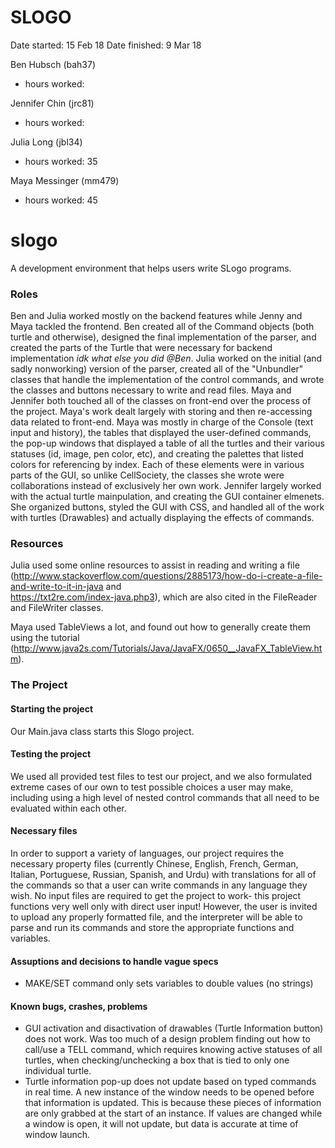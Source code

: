 SLOGO
===

Date started: 15 Feb 18
Date finished: 9 Mar 18

Ben Hubsch (bah37)
* hours worked:

Jennifer Chin (jrc81)
* hours worked:

Julia Long (jbl34)
* hours worked: 35

Maya Messinger (mm479)
* hours worked: 45

# slogo
A development environment that helps users write SLogo programs.

### Roles
Ben and Julia worked mostly on the backend features while Jenny and Maya tackled the frontend. Ben created all of the 
Command objects (both turtle and otherwise), designed the final implementation of the parser, and created the parts of
the Turtle that were necessary for backend implementation *idk what else you did @Ben*. Julia worked on the initial 
(and sadly nonworking) version of the parser, created all of the "Unbundler" classes that handle the implementation 
of the control commands, and wrote the classes and buttons necessary to write and read files. Maya and Jennifer both touched 
all of the classes on front-end over the process of the project. Maya's work dealt largely with storing and then re-accessing 
data related to front-end. Maya was mostly in charge of the Console (text input and history), the tables that displayed the 
user-defined commands, the pop-up windows that displayed a table of all the turtles and their various statuses (id, image, 
pen color, etc), and creating the palettes that listed colors for referencing by index. Each of these elements were in various 
parts of the GUI, so unlike CellSociety, the classes she wrote were collaborations instead of exclusively her own work.
Jennifer largely worked with the actual turtle mainpulation, and creating the GUI container elmenets. She organized buttons, 
styled the GUI with CSS, and handled all of the work with turtles (Drawables) and actually displaying the effects of commands.

### Resources
Julia used some online resources to assist in reading and writing a file 
(<http://www.stackoverflow.com/questions/2885173/how-do-i-create-a-file-and-write-to-it-in-java> and  
<https://txt2re.com/index-java.php3>), which are also cited in the FileReader and FileWriter classes.

Maya used TableViews a lot, and found out how to generally create them using the tutorial
(<http://www.java2s.com/Tutorials/Java/JavaFX/0650__JavaFX_TableView.htm>).

### The Project
#### Starting the project
Our Main.java class starts this Slogo project. 
#### Testing the project
We used all provided test files to test our project, and we also formulated extreme cases of our own to test 
possible choices a user may make, including using a high level of nested control commands that all need to be evaluated
within each other.
#### Necessary files
In order to support a variety of languages, our project requires the necessary property files (currently Chinese, English,
French, German, Italian, Portuguese, Russian, Spanish, and Urdu) with translations for all of the commands so that a user 
can write commands in any language they wish.
No input files are required to get the project to work- this project functions very well only with direct user 
input! However, the user is invited to upload any properly formatted file, and the interpreter will be able to parse 
and run its commands and store the appropriate functions and variables.

#### Assuptions and decisions to handle vague specs
* MAKE/SET command only sets variables to double values (no strings)

#### Known bugs, crashes, problems
* GUI activation and disactivation of drawables (Turtle Information button) does not work. Was too much of a design problem
finding out how to call/use a TELL command, which requires knowing active statuses of all turtles, when checking/unchecking
a box that is tied to only one individual turtle.
* Turtle information pop-up does not update based on typed commands in real time. A new instance of the window needs to be opened
before that information is updated. This is because these pieces of information are only grabbed at the start of an instance. If 
values are changed while a window is open, it will not update, but data is accurate at time of window launch.

